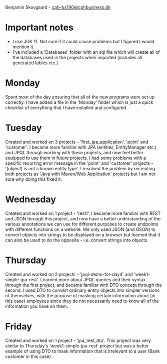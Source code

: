 Benjamin Skovgaard - cph-bs190@cphbusiness.dk
# Important notes
- I use JDK 11. Not sure if it could cause problems but I figured I would mention it.
- I've included a 'Databases' folder with an sql file which will create all of the databases used in the projects when imported (includes all generated tables etc.). 

# Monday
Spent most of the day ensuring that all of the new programs were set up correctly. I have added a file in the 'Monday' folder which is just a quick checklist of everything that I have installed and configured.

# Tuesday
Created and worked on 3 projects - 'first_jpa_application', 'point' and 'customer'. I became more familiar with JPA (entities, EntityManager etc.) and JPQL through working with these projects, and now feel better equipped to use them in future projects. I had some problems with a specific recurring error message in the 'point' and 'customer' projects - '(object) is not a known entity type'. I resolved the problem by recreating both projects as 'Java with Maven/Web Application' projects but I am not sure why doing this fixed it.

# Wednesday
Created and worked on 1 project - 'rest1'. I became more familiar with REST and JSON through this project, and now have a better understanding of the various annotations we can use for different purposes to create endpoints with different functions on a website. We only used JSON (and GSON) to convert objects into strings to be displayed on a browser but learned that it can also be used to do the opposite - i.e. convert strings into objects.

# Thursday
Created and worked on 2 projects - 'jpql-demo-for-day4' and 'week1-simple-jpa-rest'. Learned more about JPQL queries and their syntax through the first project, and became familiar with DTO concept through the second. I used DTO to convert ordinary entity objects into simpler versions of themselves, with the purpose of masking certain information about (in this case) employees since they do not necessarily need to know all of the information you have on them.

# Friday
Created and worked on 1 project - 'jpa_rest_dto'. This project was very similar to Thursday's 'week1-simple-jpa-rest' project but was a better example of using DTO to mask information that is irrelevant to a user (Bank customer in this case). 
